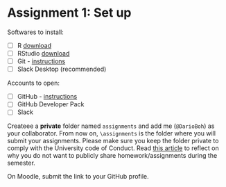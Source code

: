 # Assignment 1: Set up

Softwares to install:

- [ ] R [download](https://www.r-project.org/)
- [ ] RStudio [download](https://www.rstudio.com/products/rstudio/download/)
- [ ] Git - [instructions](https://beta.rstudioconnect.com/jennybc/happy-git-with-r/install-git.html)
- [ ] Slack Desktop (recommended)

Accounts to open:

- [ ] GitHub - [instructions](https://beta.rstudioconnect.com/jennybc/happy-git-with-r/github-acct.html)
- [ ] GitHub Developer Pack
- [ ] Slack

Createee a **private** folder named `assignments` and add me (`@DarioBoh`) as your collaborator. From now on, `\assignments` is the folder where you will submit your assignments. Please make sure you keep the folder private to comply with the University code of Conduct. Read [this article](http://www.lsunow.com/daily/lsu-student-faces-discipline-after-another-student-copies-work/article_68fda758-2715-11e8-a81d-0367ea24525b.html) to reflect on why you do not want to publicly share homework/assignments during the semester.

On Moodle, submit the link to your GitHub profile.